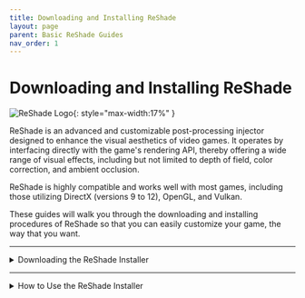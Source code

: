 ```yaml
---
title: Downloading and Installing ReShade
layout: page
parent: Basic ReShade Guides
nav_order: 1
---
```


# Downloading and Installing ReShade

![ReShade Logo](../images/rs_gradiant.png){: style="max-width:17%" }

ReShade is an advanced and customizable post-processing injector designed to enhance the visual aesthetics of video games. It operates by interfacing directly with the game's rendering API, thereby offering a wide range of visual effects, including but not limited to depth of field, color correction, and ambient occlusion.

ReShade is highly compatible and works well with most games, including those utilizing DirectX (versions 9 to 12), OpenGL, and Vulkan.

These guides will walk you through the downloading and installing procedures of ReShade so that you can easily customize your game, the way that you want.

---

<details markdown="block" class="details-tree">
<summary>Downloading the ReShade Installer</summary>

First, visit the [official ReShade website](https://reshade.me/#download) and scroll down to the very bottom.

<video id="rs_scroll.webm" autoplay muted loop style="max-width:55%" src="../images/downloading-and-installing-reshade/rs_scroll.webm" type="video/webm"></video>

</script>

Once at the bottom, you'll find two distinct ReShade builds.

Below will be information to help you familiarize yourself with which build to choose for your games:

{: .warning }
Only download ReShade from offical sources to avoid malicious files and potential threats!

---

<details markdown="block" class="details-tree">
<summary>Standard ReShade Build (Download ReShade x.x.x)</summary>

The Standard ReShade Build is tailored for online games with strict anti-cheat mechanisms. 

If you're an avid player of online games like Dead by Daylight, PUBG, or Apex Legends, this build is for you.

However, to ensure compatibility with online games, this build limits some advanced features, such as disabling add-ons when a network connection is detected in your game.

This measure prevents misuse of ReShade for cheating or code injection.

</details>

---

<details markdown="block" class="details-tree">
<summary>Full Add-On Support ReShade Build (Download ReShade x.x.x with full add-on support)</summary>

The Full Add-on Support ReShade Build is ideal for offline games or online games that lack robust anti-cheat systems.

If you enjoy games like Final Fantasy XXIV, World of Warcraft, or Baldur's Gate 3, this is the ReShade build for you!

This build supports the full array of ReShade's features and add-ons, offering maximum creative freedom. It allows users to inject a wide range of enhancements into their game, including depth-based shaders like iMMERSE MXAO, iMMERSE Pro RTGI, or StageDepthPlus.

However, remember that using this version of ReShade in online games with anti-cheat solutions can lead to bans. While typically you'll receive a warning before a ban, some systems may enforce immediate bans, so caution is advised!

{: .warning }
Using shaders or add-ons to gain an unfair advantage in games can lead to bans. Always respect the game rules, and expect bans for bypassing these rules by any means!

</details>

</details>

---

<details markdown="block" class="details-tree">
<summary>How to Use the ReShade Installer</summary>

After downloading the right build of ReShade, the information below will help you to use the ReShade Installer.

---

<details markdown="block" class="details-tree">
<summary>Choosing Your Game</summary>

Launch the ReShade installer that you've downloaded previously. 

Once open, You'll be asked to select a game or application to install ReShade to:

![Game List](../images/downloading-and-installing-reshade/rs_game_list.png)

If your game doesn't appear in the game or applicaiton selection menu, you can manually browse for your game by clicking the `Browse...` button at the bottom right hand side of the page.

![Browse](../images/downloading-and-installing-reshade/rs_browse.png)

The browse function lets you pinpoint the executable you want to install ReShade to. This is particularly useful for games from platforms like itch.io, classic games, or emulators like DOSBox and Dolphin.

  * If you are having trouble finding the proper location for your game directory or executable, check out our guide on [finding your game directory and executable](https://guides.martysmods.com/docs/special-and-others/finding-your-game-executable-and-directory/) for help!

</details>

---

<details markdown="block" class="details-tree">
<summary>Choosing the Rendering API</summary>

Rendering APIs like DirectX, Vulkan, or OpenGL are tools that developers use to communicate with your computer hardware for drawing and presenting visuals on screen.

Each game uses a specific rendering API, so it's vital to select the correct one for ReShade to inject properly!

If you're not sure about your game's rendering API, resources like the [PCGamingWiki](https://pcgamingwiki.com) can be a great help! 

However, if you want to guess your game's API, here are some general guidelines:

---

<details markdown="block" class="details-tree">
<summary>DirectX 9</summary>

![DirectX 9](../images/downloading-and-installing-reshade/rs_dx9.png)

DirectX 9 was widely used from 2005 to 2012. There are many DirectX 9 titles that you can inject ReShade into - however, most modern games are likely to use other rendering APIs.

</details>

---

<details markdown="block" class="details-tree">
<summary>DirectX 10-12</summary>

![DirectX 10-12](../images/downloading-and-installing-reshade/rs_dx10_11_12.png)

DirectX 10-12 is common in engines like Unity and Unreal Engine. It's the go-to choice for most modern games and is the standard for many graphics developers.

</details>

---

<details markdown="block" class="details-tree">
<summary>OpenGL</summary>

![OpenGL](../images/downloading-and-installing-reshade/rs_ogl.png)

OpenGL is used by certain engines and older games. If DirectX isn't an option and your game isn't extremely old, OpenGL is probably the way to go.

</details>

---

<details markdown="block" class="details-tree">
<summary>Vulkan</summary>

![Vulkan](../images/downloading-and-installing-reshade/rs_vk.png)

Vulkan is popular in modern emulators and some newer game releases. For Linux users (using Wine or Proton), Vulkan is a must.

{: .important }
Vulkan installations require admin permissions due to certain system-level changes. Denying this might prevent ReShade from installing.

</details>

</details>

---

<details markdown="block" class="details-tree">
<summary>Installing Presets</summary>

ReShade presets are `.ini` configuration files that users have set up in order to share their customizations to others. These configurations can hold shader load orders, hotkeys, and specific arguments!

Fortunately, installing presets has been made simple with the ReShade Installer, as shaders used by presets will be automatically selected, download, and installed. This removes all the guesswork from ReShade's users, making things much easier than manually installing them.

To install a preset, hit the `Browse...` button in the installer and then select your preset. 

![Preset Image](../images/downloading-and-installing-reshade/rs_preset.png)

If you do not have a preset, you can skip this portion of the installer by clicking `Next` in the bottom right hand corner.

{: .note }
If your preset requires unique shaders and textures outside the installer's offerings, you may need to install them manually.

</details>

---

<details markdown="block" class="details-tree">
<summary>Installing Shaders Using the ReShade Installer</summary>

Shaders are the backbone of ReShade's flexibility and power, enabling users to create unique visual experiences for each game. However, finding and sourcing shader repositories can be tricky as Shader Developers can have differing storage and update methods from others. The ReShade Installer seeks to simplify this for it's users by presenting known, and working, shaders in the installer.

![ReShade Shader Repositories Selection Image](../images/downloading-and-installing-reshade/rs_shader.png){: style="max-width:30%" }

{: .note }
If you've chosen to install a preset with the preset installation page of the ReShade Installer, the necessary shaders will be pre-selected in this section.

---

The two different ways that you can mark shader repositories to be downloaded and installed through the ReShade installer:

  * A **check tick** installs all shaders from each selected repository. Clicking `Next` will install everything for you automatically.

    ![ReShade Shader Repo Check Tick](../images/downloading-and-installing-reshade/reshade_installer_shader_repo_check_tick.png)
  
  * A **square tick** allows you to individually pick which shaders from each selected repository.

    ![ReShade Shader Repo Square Tick](../images/downloading-and-installing-reshade/reshade_installer_shader_repo_square_tick.png)

      {: .note }
      > Choosing the square tick for any shader repositories will bring up a menu to select the specific shaders from the repository marked. 
      > ![ReShade Square Tick Shader Selection Image](../images/downloading-and-installing-reshade/rs_shader_select.png){: style="max-width:30%" }
      > From here, select your preferred shaders and click `Next` to continue.

---

For information about Shader Developers and their repositories, you can click on the blue-highlighted repository or author names. Doing so will take you to their online repository, which often contains detailed shader information and descriptions useful for users.

![ReShade Shader Repo Link Highlight](../images/downloading-and-installing-reshade/reshade_installer_shader_repo_link_highlight.jpg)

</details>

---

<details markdown="block" class="details-tree">
<summary>Finishing the Installation Process</summary>

Once the ReShade Installer has finished, a confirmation screen will show a successful installation.

At this point, you can click `Finish` in the ReShade installer and start your game.

  ![ReShade Complete Image](../images/downloading-and-installing-reshade/rs_complete.png)

If ReShade has been installed correctly, ReShade will show an in-game banner:

  ![ReShade Game Banner Image](../images/downloading-and-installing-reshade/rs_game_banner.png)

If ReShade is not presenting this banner, it hasn't injected into your game. 

</details>

---

<details markdown="block" class="details-tree">
<summary>Common Issues After Installing</summary>

### Common Issues

The most common issue that prevents ReShade from injecting is selecting the wrong API or executable/program when prompted in the ReShade installer. However, other issues can occur, such as:

  * The game not allowing ReShade.
  
  * The user not having the proper dependancies [(.NET Framework)](https://dotnet.microsoft.com/en-us/download/dotnet-framework/thank-you/net481-web-installer).

  * Conflicting modifications.




